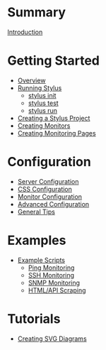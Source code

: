 # Summary

[Introduction](introduction.md)

# Getting Started
- [Overview](getting-started/overview.md)
- [Running Stylus](getting-started/running.md)
    - [stylus init]()
    - [stylus test]()
    - [stylus run]()
- [Creating a Stylus Project](getting-started/creating-project.md)
- [Creating Monitors](getting-started/creating-monitors.md)
- [Creating Monitoring Pages](getting-started/creating-pages.md)

# Configuration
- [Server Configuration](configuration/server/README.md)
- [CSS Configuration](configuration/css/README.md)
- [Monitor Configuration](configuration/monitor/README.md)
- [Advanced Configuration](configuration/advanced.md)
- [General Tips](examples/general/README.md)

# Examples
- [Example Scripts](examples/README.md)
    - [Ping Monitoring](examples/ping/README.md)
    - [SSH Monitoring](examples/ssh/README.md)
    - [SNMP Monitoring](examples/snmp/README.md)
    - [HTML/API Scraping](examples/scraping/README.md) 

# Tutorials
- [Creating SVG Diagrams](tutorials/svg-diagrams.md)

